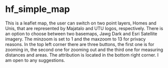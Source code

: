 # hf_simple_map
This is a leaflet map, the user can switch on two point layers, Homes and Unis, that are represented by Majatalo and UTU logos, respectively.
There is an option to choose between two basemaps, Jawg Dark and Esri Satellite imagery. The minzoom is set to 1 and the maxzoom to 13 for privacy reasons.
In the top left corner there are three buttons, the first one is for zooming in, the second one for zooming out and the third one for measuring distances and areas.
The attribution is located in the bottom right corner. 
I am open to any suggestions.
